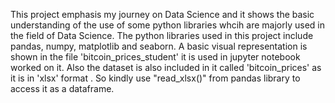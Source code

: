 This project emphasis my journey on Data Science and it shows the basic understanding of the use of some python libraries whcih are majorly used in the field of Data Science. 
The python libraries used in this project include pandas, numpy, matplotlib and seaborn. A basic visual representation is shown in the file 'bitcoin_prices_student' it is used in jupyter notebook worked on it.
Also the dataset is also included in it called 'bitcoin_prices' as it is in 'xlsx' format . So kindly use "read_xlsx()"  from pandas library to access it as a dataframe.
